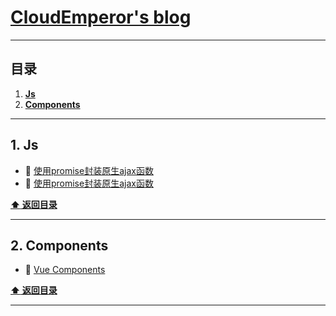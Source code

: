 # [CloudEmperor's blog](https://CloudEmperor.github.io/blog) 


---
## 目录

1. **[Js](#1-Js)**
2. **[Components](#2-Components)**

---

## 1. Js

* :book: [使用promise封装原生ajax函数](https://github.com/CloudEmperor/blog/blob/master/markdown/js/使用promise封装原生ajax函数.md) 
* :book: [使用promise封装原生ajax函数](https://github.com/CloudEmperor/blog/blob/master/markdown/js/js浮点数计算加减乘除精度损失解决方法.md) 

**[:arrow_up: 返回目录](#目录)**

---

## 2. Components

* :book: [Vue Components](https://github.com/CloudEmperor/blog/blob/master/components/vue/components.md)


**[:arrow_up: 返回目录](#目录)**

---